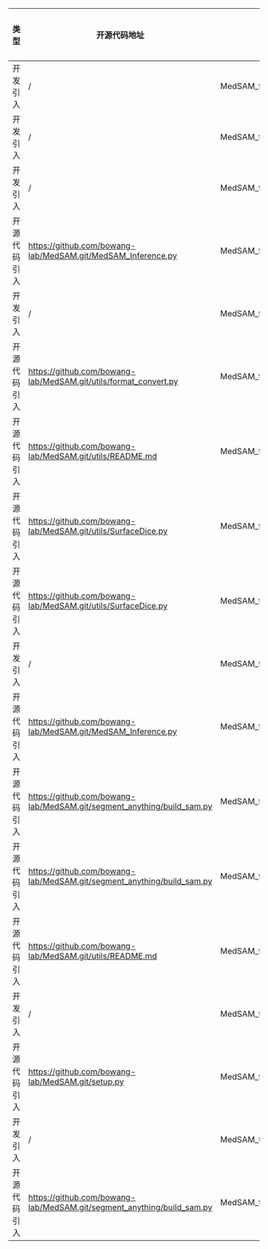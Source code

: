 | 类型   | 开源代码地址 | 文件名     | 公网IP地址/公网URL地址/域名/邮箱地址 | 用途说明   |
|------|--------|---------|------------------------|--------|
| 开发引入 | / | MedSAM_for_PyTorch/assets/architecture.png | http://ns.adobe.com/tiff/1.0/ | 相关说明 |
| 开发引入 | / | MedSAM_for_PyTorch/segment_anything/modeling/image_encoder.py | https://github.com/facebookresearch/mvit/blob/19786631e330df9f3622e5402b4a419a263a2c80/mvit/models/attention.py | 源码实现 |
| 开发引入 | / | MedSAM_for_PyTorch/segment_anything/modeling/common.py | https://github.com/facebookresearch/detectron2/blob/main/detectron2/layers/batch_norm.py | 源码实现 |
| 开源代码引入 | https://github.com/bowang-lab/MedSAM.git/MedSAM_Inference.py | MedSAM_for_PyTorch/MedSAM_Inference.py | https://github.com/facebookresearch/segment-anything/blob/main/notebooks/predictor_example.ipynb | 源码实现 |
| 开发引入 | / | MedSAM_for_PyTorch/segment_anything/modeling/mask_decoder.py | https://github.com/facebookresearch/MaskFormer/blob/main/mask_former/modeling/transformer/transformer_predictor.py | 源码实现 |
| 开源代码引入 | https://github.com/bowang-lab/MedSAM.git/utils/format_convert.py | MedSAM_for_PyTorch/utils/format_convert.py | https://stackoverflow.com/a/46574906/4521646 | 相关说明 |
| 开源代码引入 | https://github.com/bowang-lab/MedSAM.git/utils/README.md | MedSAM_for_PyTorch/pre_CT_MR.py | https://radiopaedia.org/articles/windowing-ct | 相关说明 |
| 开源代码引入 | https://github.com/bowang-lab/MedSAM.git/utils/SurfaceDice.py | MedSAM_for_PyTorch/utils/SurfaceDice.py | http://medicaldecathlon.com/files/Surface_distance_based_measures.ipynb | 相关说明 |
| 开源代码引入 | https://github.com/bowang-lab/MedSAM.git/utils/SurfaceDice.py | MedSAM_for_PyTorch/utils/SurfaceDice.py | https://en.wikipedia.org/wiki/Marching_cubes | 相关说明 |
| 开发引入 | / | MedSAM_for_PyTorch/segment_anything/modeling/image_encoder.py | https://github.com/facebookresearch/detectron2/blob/main/detectron2/modeling/backbone/vit.py | 源码实现 |
| 开源代码引入 | https://github.com/bowang-lab/MedSAM.git/MedSAM_Inference.py | MedSAM_for_PyTorch/extensions/seg_3dnii_sparse_marker/medsam_infer_3Dbox_adrenal.py | https://github.com/facebookresearch/segment-anything/blob/main/notebooks/predictor_example.ipynb | 源码实现 |
| 开源代码引入 | https://github.com/bowang-lab/MedSAM.git/segment_anything/build_sam.py | MedSAM_for_PyTorch/segment_anything/build_sam.py | https://dl.fbaipublicfiles.com/segment_anything/sam_vit_h_4b8939.pth | 预训练模型 |
| 开源代码引入 | https://github.com/bowang-lab/MedSAM.git/segment_anything/build_sam.py | MedSAM_for_PyTorch/segment_anything/build_sam.py | https://dl.fbaipublicfiles.com/segment_anything/sam_vit_b_01ec64.pth | 预训练模型 |
| 开源代码引入 | https://github.com/bowang-lab/MedSAM.git/utils/README.md | MedSAM_for_PyTorch/utils/pre_CT_MR.py | https://radiopaedia.org/articles/windowing-ct | 相关说明 |
| 开发引入 | / | MedSAM_for_PyTorch/assets/architecture.png | http://www.w3.org/1999/02/22-rdf-syntax-ns# | 相关说明 |
| 开源代码引入 | https://github.com/bowang-lab/MedSAM.git/setup.py | MedSAM_for_PyTorch/setup.py | https://github.com/facebookresearch/segment-anything | 源码实现 |
| 开发引入 | / | MedSAM_for_PyTorch/segment_anything/modeling/common.py | https://github.com/facebookresearch/ConvNeXt/blob/d1fa8f6fef0a165b27399986cc2bdacc92777e40/models/convnext.py#L119 | 源码实现 |
| 开源代码引入 | https://github.com/bowang-lab/MedSAM.git/segment_anything/build_sam.py | MedSAM_for_PyTorch/segment_anything/build_sam.py | https://dl.fbaipublicfiles.com/segment_anything/sam_vit_l_0b3195.pth | 预训练模型 |
